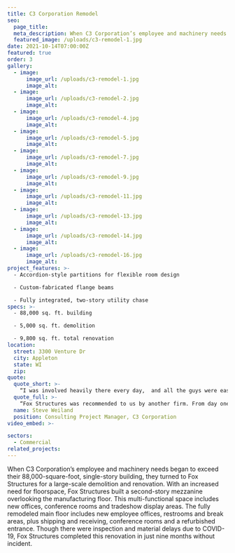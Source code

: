 ```yaml
---
title: C3 Corporation Remodel
seo:
  page_title:
  meta_description: When C3 Corporation’s employee and machinery needs began to exceed their 88,000-square-foot building, they turned to Fox Structures for renovation.
  featured_image: /uploads/c3-remodel-1.jpg
date: 2021-10-14T07:00:00Z
featured: true
order: 3
gallery: 
  - image: 
      image_url: /uploads/c3-remodel-1.jpg
      image_alt:
  - image: 
      image_url: /uploads/c3-remodel-2.jpg
      image_alt:
  - image: 
      image_url: /uploads/c3-remodel-4.jpg
      image_alt:
  - image: 
      image_url: /uploads/c3-remodel-5.jpg
      image_alt:
  - image: 
      image_url: /uploads/c3-remodel-7.jpg
      image_alt:
  - image: 
      image_url: /uploads/c3-remodel-9.jpg
      image_alt:
  - image: 
      image_url: /uploads/c3-remodel-11.jpg
      image_alt:
  - image: 
      image_url: /uploads/c3-remodel-13.jpg
      image_alt:
  - image: 
      image_url: /uploads/c3-remodel-14.jpg
      image_alt:
  - image: 
      image_url: /uploads/c3-remodel-16.jpg
      image_alt:
project_features: >-
  - Accordion-style partitions for flexible room design

  - Custom-fabricated flange beams

  - Fully integrated, two-story utility chase
specs: >-
  - 88,000 sq. ft. building

  - 5,000 sq. ft. demolition

  - 9,800 sq. ft. total renovation
location:
  street: 3300 Venture Dr
  city: Appleton
  state: WI
  zip:
quote:
  quote_short: >-
    “I was involved heavily there every day,  and all the guys were easy to work with and were great at making it happen. I would absolutely recommend Fox Structures. They were responsive, knowledgeable and did great work!”
  quote_full: >-
    “Fox Structures was recommended to us by another firm. From day one, they were very professional. I have no complaints at all on their workmanship or the quality of individuals on their team. I could communicate very easily with them throughout the project. I didn’t always have to go through the project manager to get things done on site. I was involved heavily there every day,  and all the guys were easy to work with and were great at making it happen. I would absolutely recommend Fox Structures. They were responsive, knowledgeable and did great work!”
  name: Steve Weiland
  position: Consulting Project Manager, C3 Corporation
video_embed: >-

sectors:
  - Commercial
related_projects: 
---
```


When C3 Corporation’s employee and machinery needs began to exceed their 88,000-square-foot, single-story building, they turned to Fox Structures for a large-scale demolition and renovation. With an increased need for floorspace, Fox Structures built a second-story mezzanine overlooking the manufacturing floor. This multi-functional space includes new offices, conference rooms and tradeshow display areas. The fully remodeled main floor includes new employee offices, restrooms and break areas, plus shipping and receiving, conference rooms and a refurbished entrance. Though there were inspection and material delays due to COVID-19, Fox Structures completed this renovation in just nine months without incident.